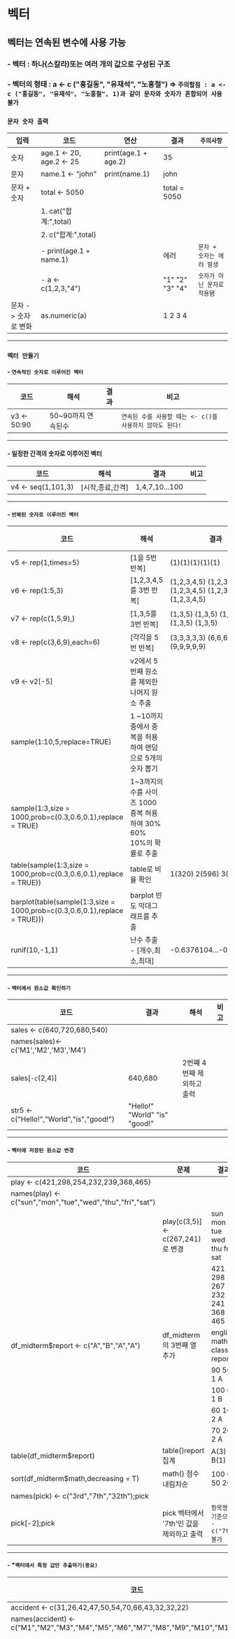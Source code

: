 # **벡터**
## **벡터는 연속된 변수에 사용 가능**
### - 벡터 : 하나(스칼라)또는 여러 개의 값으로 구성된 구조
### - 벡터의 형태 : a <- c ("홍길동", "유재석", "노홍철") => `주의할점 : a <- c ("홍길동", "유재석", "노홍철", 1)과 같이 문자와 숫자가 혼합되어 사용 불가`
### `문자 숫자 출력`
|입력|코드|연산|결과|`주의사항`|
|---|---|---|---|---|
|숫자|age.1 <- 20, age.2 <- 25 | print(age.1 + age.2)| 35
|문자|name.1 <- "john"|print(name.1)|john
|문자 + 숫자|total <- 5050|| total = 5050
||1. cat("합계:",total)
||2.  c("합계:",total)
||- print(age.1 + name.1)||에러| `문자 + 숫자는 에러 발생`
||- a <- c(1,2,3,"4")|| "1" "2" "3" "4"|`숫자가 아닌 문자로 적용됌`
|문자 -> 숫자로 변화|as.numeric(a)||1 2 3 4|
---

### **`벡터 만들기`**
#### - `연속적인 숫자로 이루어진 벡터`

|코드|해석|결과|비고|
|---|---|---|---|
|v3 <- 50:90|50~90까지 연속된수||`연속된 수를 사용할 때는 <- c()를 사용하지 않아도 된다!`
---

#### - 일정한 간격의 숫자로 이루어진 벡터

|코드|해석|결과|비고|
|---|---|---|---|
|v4 <- seq(1,101,3)|[시작,종료,간격]|1,4,7,10...100|
---

#### - **`반복된 숫자로 이루어진 벡터`**

|코드|해석|결과|비고|
|---|---|---|---|
|v5 <- rep(1,times=5)|[1을 5번 반복]|(1)(1)(1)(1)(1)|
|v6 <- rep(1:5,3)|[1,2,3,4,5를 3번 반복]|(1,2,3,4,5) (1,2,3,4,5) (1,2,3,4,5) (1,2,3,4,5) (1,2,3,4,5)
|v7 <- rep(c(1,5,9),)|[1,3,5를 3번 반복]|(1,3,5) (1,3,5) (1,3,5) (1,3,5) (1,3,5)
|v8 <- rep(c(3,6,9),each=6)|[각각을 5번 반복]|(3,3,3,3,3) (6,6,6,6,6) (9,9,9,9,9)|
|v9 <- v2[-5]|v2에서 5번째 원소를 제외한 나머지 원소 추출|
|sample(1:10,5,replace=TRUE)|1 ~10까지 중에서 중복을 허용하여 랜덤으로 5개의 숫자 뽑기||
|sample(1:3,size = 1000,prob=c(0.3,0.6,0.1),replace = TRUE)|1~3까지의 수를 사이즈 1000 중복 허용하여 30% 60% 10%의 확률로 추출|
|table(sample(1:3,size = 1000,prob=c(0.3,0.6,0.1),replace = TRUE))|table로 비율 확인| 1(320)  2(596)   3(84) 
|barplot(table(sample(1:3,size = 1000,prob=c(0.3,0.6,0.1),replace = TRUE)))|barplot 빈도 막대그래프를 추출||
|runif(10,-1,1)|난수 추출 - [개수,최소,최대]|-0.6376104...-0.8312249|
---

#### - **`벡터에서 원소값 확인하기`**

|코드|결과|해석|비고|
|---|---|---|---|
|sales <- c(640,720,680,540)|
|names(sales)<- c('M1','M2','M3','M4')|
|sales[`-c`(2,4)]|640,680|2번쨰 4번째 제외하고 출력
|str5 <- c("Hello!","World","is","good!")|"Hello!" "World" "is" "good!"
---

#### - **`벡터에 저장된 원소값 변경`**

|코드|문제|결과|
|---|---|---|
|play <- c(421,298,254,232,239,368,465)
|names(play) <- c("sun","mon","tue","wed","thu","fri","sat")
||play[c(3,5)] <- c(267,241)로 변경|sun mon tue wed thu fri sat 
|||421 298 267 232 241 368 465|
|df_midterm$report <- c("A","B","A","A")|df_midterm의 3번째 열 추가|english math class report
|||90   50     1      A    
|||100   60    1      B
|||60  100     2      A
|||70   20     2      A
|table(df_midterm$report)|table()report 집계|A(3) B(1) 
|sort(df_midterm$math,decreasing = T)|math() 점수 내림차순|100  60  50  20|
|names(pick) <- c("3rd","7th","32th");pick|
|pick[-2];pick|pick 벡터에서 '7th'인 값을 제외하고 출력|`항목명을 기준으로 -c("7th)불가`
---

#### - ***`벡터에서 특정 값만 추출하기(중요)`**
|코드|문제|결과|
|---|---|---|
|accident <- c(31,26,42,47,50,54,70,66,43,32,32,22)
|names(accident) <- c("M1","M2","M3","M4","M5","M6","M7","M8","M9","M10","M11","M12")|
|accident_50 <- accident[accident>=50]|사고 건수가 50건이 넘는 달의 통계만 출력|M5 M6 M7 M8 
|||50 54 70 66 
|names(accident[accident>=50])|사고 건수가 50건을 넘는 달의 이름을 출력| "M5" "M6" "M7" "M8"
|length(accident[accident<50])|사고 건수가 50미만인 달을 1년 중 몇 개월인지 출력|8
---

